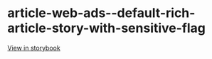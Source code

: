 # article-web-ads--default-rich-article-story-with-sensitive-flag

[View in storybook](https://raw.githack.com/Independent-Digital-News-and-Media-Ltd/indy100-pwamp-sb/PR-480-sb/index.html?path=/story/article-web-ads--default-rich-article-story-with-sensitive-flag)